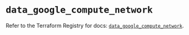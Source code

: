 # `data_google_compute_network`

Refer to the Terraform Registry for docs: [`data_google_compute_network`](https://registry.terraform.io/providers/hashicorp/google/6.44.0/docs/data-sources/compute_network).
